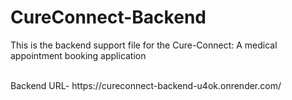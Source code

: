 ﻿# CureConnect-Backend
This is the backend support file for the Cure-Connect: A medical appointment booking application 

<br/>
Backend URL- https://cureconnect-backend-u4ok.onrender.com/
